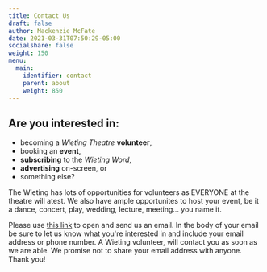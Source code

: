 ```yaml
---
title: Contact Us
draft: false
author: Mackenzie McFate
date: 2021-03-31T07:50:29-05:00
socialshare: false
weight: 150
menu:
  main:
    identifier: contact
    parent: about
    weight: 850
---
```



## Are you interested in:

  - becoming a *Wieting Theatre* **volunteer**, 
  - booking an **event**, 
  - **subscribing** to the *Wieting Word*, 
  - **advertising** on-screen, or 
  - something else?

The Wieting has lots of opportunities for volunteers as EVERYONE at the theatre will atest. We also have ample opportunites to host your event, be it a dance, concert, play, wedding, lecture, meeting... you name it.

<!-- Please use this form to let us know how we can help you.  Be sure you include an email address or phone number, and someone, a Wieting volunteer, will contact you as soon as we are able.  We promise not to share your email address with anyone.  Thank you! -->

Please use [this link](mailto:ToledoWieting@gmail.com) to open and send us an email.  In the body of your email be sure to let us know what you're interested in and include your email address or phone number.  A Wieting volunteer, will contact you as soon as we are able.  We promise not to share your email address with anyone.  Thank you!  

<!-- If your interest is in becoming a Wieting Volunteer please use this online form to capture some sense of your interests and availability so we can make your service at the Wieting stress-free and fun.  We do our best to share information with you via this web site and through e-mail, so please provide us with an e-mail address if you have one.  If not, that's OK too.  We have several volunteers without e-mail so we also send out updates in the postal mail. -->

<!--
<style>
  option { padding: 5px 10px; }
  legend { margin-top: 1em; }
</style>

<form name="contact" method="POST" data-netlify="true">

  <fieldset>
   <legend>Your Contact Information</legend>
   <label>Name: <input type="text" name="name" /></label><br/>   
   <label>Email: <input type="email" name="email" /></label><br/>
   <label>Phone Number: <input type="phone" name="phone" /></label><br/>
  </fieldset>

  <fieldset>
    <legend>Your Interests</legend>
    <select name="interests[]" multiple size=5>
      <option value="volunteer">Becoming a Wieting Volunteer</option>
      <option value="event">Book an Event at the Wieting</option>
      <option value="subscribe">Subscribe to the Wieting Word!</option>
      <option value="advertise">On-Screen Advertising</option>
      <option value="question">Any Other Question or Request</option>
    </select><br/>
    Select one or more of the interests listed above.<br/>
  </fieldset>

  <fieldset>
    <legend>Details</legend>
    <textarea name="details" rows="12" cols="60"></textarea></br>
    Use the space provided above to let us know how we can help.  Please provide as much detail as possible.
  </fieldset>

  <p><br/>
    <button type="submit">Send</button>
  </p>
</form>

-->
